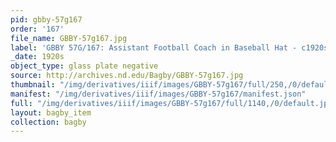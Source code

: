 ```yaml
---
pid: gbby-57g167
order: '167'
file_name: GBBY-57g167.jpg
label: 'GBBY 57G/167: Assistant Football Coach in Baseball Hat - c1920s'
_date: 1920s
object_type: glass plate negative
source: http://archives.nd.edu/Bagby/GBBY-57g167.jpg
thumbnail: "/img/derivatives/iiif/images/GBBY-57g167/full/250,/0/default.jpg"
manifest: "/img/derivatives/iiif/images/GBBY-57g167/manifest.json"
full: "/img/derivatives/iiif/images/GBBY-57g167/full/1140,/0/default.jpg"
layout: bagby_item
collection: bagby
---
```

